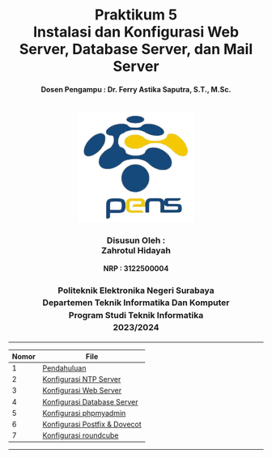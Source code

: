 <div align="center">
  <h1 style="text-align: center;font-weight: bold">Praktikum 5<br>Instalasi dan Konfigurasi Web Server, Database Server, dan Mail Server</h1>
  <h4 style="text-align: center;">Dosen Pengampu : Dr. Ferry Astika Saputra, S.T., M.Sc.</h4>
</div>
<br />
<div align="center">
  <img src="assets/logopens.png" alt="Logo PENS">
  <h3 style="text-align: center;">Disusun Oleh : <br>Zahrotul Hidayah</h3>
  <p style="text-align: center;">
    <strong>NRP : 3122500004</strong><br>
  </p>

<h3 style="text-align: center;line-height: 1.5">Politeknik Elektronika Negeri Surabaya<br>Departemen Teknik Informatika Dan Komputer<br>Program Studi Teknik Informatika<br>2023/2024</h3>
  <hr>
</div>

| Nomor | File                                 |
|-------|--------------------------------------|
| 1     | [Pendahuluan](./pendahuluan/readme.md) |
| 2     | [Konfigurasi NTP Server](./network_time/readme.md) |
| 3     | [Konfigurasi Web Server](./web_server/readme.md) |
| 4     | [Konfigurasi Database Server](./database_server/readme.md) |
| 5     | [Konfigurasi phpmyadmin](./phpmyadmin/readme.md) |
| 6     | [Konfigurasi Postfix & Dovecot](./postfix_dovecot/readme.md) |
| 7     | [Konfigurasi roundcube](./roundcube/readme.md) |

---